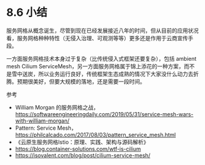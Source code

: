 # 8.6 小结

服务网格从概念诞生，尽管到现在已经发展接近八年的时间，但从目前的应用状况看，服务网格种种特性（无侵入治理、可观测等等）更多还是作用于云商宣传手段。

一方面服务网格技术本身过于复杂（比传统侵入式框架还要复杂），包括 ambient mesh Cilium ServiceMesh，另一方面服务网格属于锦上添花的一种方案，而不是雪中送炭，所以业务运行良好，传统框架生态成熟的情况下大家没什么动力去折腾。预期很美好，但要大规模的落地，还是需要一段时间。

参考

- William Morgan 的服务网格之战，https://softwareengineeringdaily.com/2019/05/31/service-mesh-wars-with-william-morgan/
- Pattern: Service Mesh，https://philcalcado.com/2017/08/03/pattern_service_mesh.html
- 《云原生服务网格Istio：原理、实践、架构与源码解析》
- https://blog.container-solutions.com/wtf-is-cilium
- https://isovalent.com/blog/post/cilium-service-mesh/